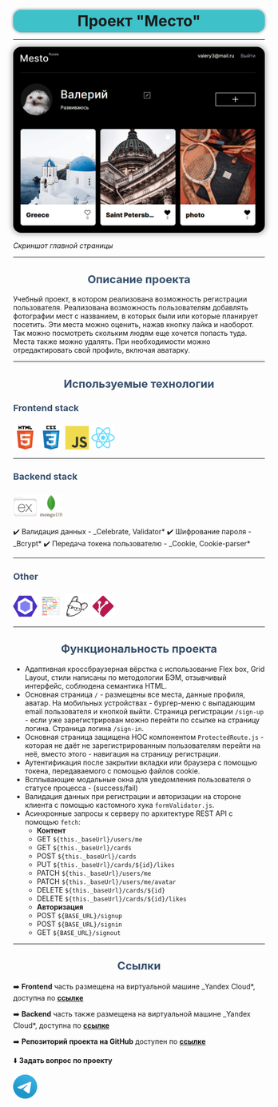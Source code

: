 <h1 style="font-size:30px;text-align:center;background-color:#3fc1c9;margin:0;padding:0;line-height:1.5;display:block;border-radius:16px;box-shadow: 0 0 4px 2px rgba(0,0,0,0.25)">Проект "Место"</h1>

<hr>

<img src="./frontend/src/images/readme/Screen_project.png" alt="Screen project" style="border-radius:16px;box-shadow: 0 0 10px 4px rgba(0,0,0,0.25)">

_Скриншот главной страницы_
<hr>

<h2 style="font-size:22px;color:#364f6b;text-align:center;">Описание проекта</h2>

Учебный проект, в котором реализована возможность регистрации пользователя. Реализована возможность пользователям добавлять фотографии мест с названием, в которых были или которые планирует посетить. Эти места можно оценить, нажав кнопку лайка и наоборот. Так можно посмотреть скольким людям еще хочется попасть туда. Места также можно удалять. При необходимости можно отредактировать свой профиль, включая аватарку.

<hr>

<h2 style="font-size:22px;color:#364f6b;text-align:center;">Используемые технологии</h2>

<h3 style="font-size:18px;color:#364f6b;margin-bottom:25px">Frontend stack</h3>

<img src="./frontend/src/images/readme/html_original_wordmark_logo_icon_146478.png" alt="HTML5 logo">
<img src="./frontend/src/images/readme/css_original_wordmark_logo_icon_146576.png" alt="CSS3 logo">
<img src="./frontend/src/images/readme/javascript_original_logo_icon_146455.png" alt="JS logo">
<img src="./frontend/src/images/readme/react_original_logo_icon_146374.png" alt="React logo">

<hr>

<h3 style="font-size:18px;color:#364f6b;margin-bottom:25px">Backend stack</h3>

<img src="./frontend/src/images/readme/folder_express_icon_161294.png" alt="Express logo">
<img src="./frontend/src/images/readme/mongodb_original_wordmark_logo_icon_146425.png" alt="mongoDB logo">


:heavy_check_mark: Валидация данных - \_Celebrate, Validator*
:heavy_check_mark: Шифрование пароля - \_Bcrypt*
:heavy_check_mark: Передача токена пользователю - \_Cookie, Cookie-parser*

<hr>

<h3 style="font-size:18px;color:#364f6b;margin-bottom:25px">Other</h3>

<img src="./frontend/src/images/readme/eslint_logo_icon_171175.png" alt="ESLint logo">
<img src="./frontend/src/images/readme/file_type_light_prettier_icon_130445.png" alt="Prettier logo">
<img src="./frontend/src/images/readme/file_type_editorconfig_icon_130628.png" alt="EditorConfig logo">
<img src="./frontend/src/images/readme/github_104360.png" alt="Git logo">

<hr>


<h2 style="font-size:22px;color:#364f6b;text-align:center;">Функциональность проекта</h2>

- Адаптивная кроссбраузерная вёрстка с использование Flex box, Grid Layout, стили написаны по методологии БЭМ, отзывчивый интерфейс, соблюдена семантика HTML.
- Основная страница `/` - размещены все места, данные профиля, аватар. На мобильных устройствах - бургер-меню с выпадающим email пользователя и кнопкой выйти. Страница регистрации `/sign-up` - если уже зарегистрирован можно перейти по ссылке на страницу логина. Страница логина `/sign-in`.
- Основная страница защищена HOC компонентом `ProtectedRoute.js` - которая не даёт не зарегистрированным пользователям перейти на неё, вместо этого - навигация на страницу регистрации.
- Аутентификация после закрытии вкладки или браузера с помощью токена, передаваемого с помощью файлов cookie.
- Всплывающие модальные окна для уведомления пользователя о статусе процесса - (success/fail)
- Валидация данных при регистрации и авторизации на стороне клиента с помощью кастомного хука `formValidator.js`.
- Асинхронные запросы к серверу по архитектуре REST API с помощью `fetch`:
  - **Контент**
  - GET `${this._baseUrl}/users/me`
  - GET `${this._baseUrl}/cards`
  - POST `${this._baseUrl}/cards`
  - PUT `${this._baseUrl}/cards/${id}/likes`
  - PATCH `${this._baseUrl}/users/me`
  - PATCH `${this._baseUrl}/users/me/avatar`
  - DELETE `${this._baseUrl}/cards/${id}`
  - DELETE `${this._baseUrl}/cards/${id}/likes`
  - **Авторизация**
  - POST `${BASE_URL}/signup`
  - POST `${BASE_URL}/signin`
  - GET `${BASE_URL}/signout`


<hr>

<h2 style="font-size:22px;color:#364f6b;text-align:center;">Ссылки</h2>

:arrow_right: **Frontend** часть размещена на виртуальной машине \_Yandex Cloud*, доступна по **[ссылке](https://mesto.koshinva.nomoredomains.club/ 'https://mesto.koshinva.nomoredomains.club/')**

:arrow_right: **Backend** часть также размещена на виртуальной машине \_Yandex Cloud*, доступна по **[ссылке](https://api.mesto.koshinva.nomoredomains.club/ 'https://api.mesto.koshinva.nomoredomains.club/')**

:arrow_right: **Репозиторий проекта на GitHub** доступен по **[ссылке](https://github.com/koshinva/react-mesto-api-full 'https://github.com/koshinva/react-mesto-api-full')**

:arrow_down: **Задать вопрос по проекту**  

[![Telegram link](./frontend/src/images/readme/telegram_logo_icon_147228.png)](https://t.me/imp_0593 'https://t.me/imp_0593')